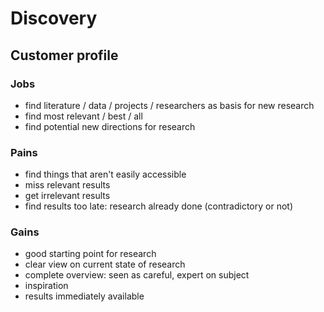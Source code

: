# Discovery

## Customer profile

### Jobs

* find literature / data / projects / researchers as basis for new research
* find most relevant / best / all
* find potential new directions for research

### Pains

* find things that aren't easily accessible
* miss relevant results
* get irrelevant results
* find results too late: research already done (contradictory or not)

### Gains

* good starting point for research
* clear view on current state of research
* complete overview: seen as careful, expert on subject
* inspiration
* results immediately available
